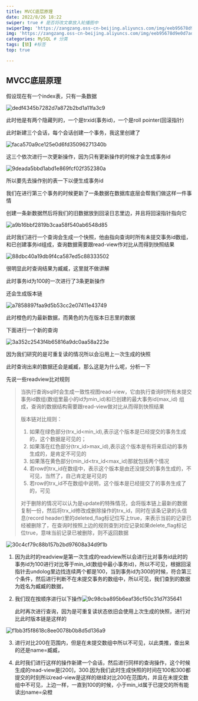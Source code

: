 ```yaml
---
title: MVCC底层原理
date: 2022/8/26 18:22
swiper: true # 是否将改文章放入轮播图中
swiperImg: 'https://zangzang.oss-cn-beijing.aliyuncs.com/img/eeb95678d9e0d7ad4c7bd6aa6e503216.jpg' # 该文章在轮播图中的图片，可以是本地目录下图片也可以是http://xxx图片
img: 'https://zangzang.oss-cn-beijing.aliyuncs.com/img/eeb95678d9e0d7ad4c7bd6aa6e503216.jpg' # 该文章图片，可以是本地目录下图片也可以是http://xxx图片
categories: MySQL # 分类
tags: [锁] #标签
top: true

---
```


## MVCC底层原理

假设现在有一个index表，只有一条数据

![dedf4345b7282d7a872b2bd1a11fa3c9](https://zangzang.oss-cn-beijing.aliyuncs.com/img/dedf4345b7282d7a872b2bd1a11fa3c9.png)

此时他是有两个隐藏列的，一个是trxid(事务id)，一个是roll pointer(回滚指针)

此时新建三个会话，每个会话创建一个事务，我这里创建了

![faca570a9ce125e0d6fd35096271340b](https://zangzang.oss-cn-beijing.aliyuncs.com/img/faca570a9ce125e0d6fd35096271340b.png)

这三个依次进行一次更新操作，因为只有更新操作的时候才会生成事务id

![9deada5bbd1abd1e869fcf02f352380a](https://zangzang.oss-cn-beijing.aliyuncs.com/img/9deada5bbd1abd1e869fcf02f352380a.png)

所以要先去操作别的表一下以便生成事务id

我们在进行第三个事务的时候更新了一条数据在数据库底层会帮我们做这样一件事情

创建一条新数据然后将我们的旧数据放到回滚日志里边，并且将回滚指针指向它

![a9b16bbf2819b3caa58f540ab6548d85](https://zangzang.oss-cn-beijing.aliyuncs.com/img/a9b16bbf2819b3caa58f540ab6548d85.png)

此时我们进行一个查询会生成一个快照，他由指向查询时所有未提交事务id数组，和已创建事务id组成，查询数据需要跟read-view作对比从而得到快照结果

![88dbc40a19db9f4ca587ed5c88333502](https://zangzang.oss-cn-beijing.aliyuncs.com/img/88dbc40a19db9f4ca587ed5c88333502.png)

很明显此时查询结果为臧臧，这里就不做讲解

此时事务id为100的一次进行了3条更新操作

还会生成版本链

![a7858897faa9d5b53cc2e07411e43749](https://zangzang.oss-cn-beijing.aliyuncs.com/img/a7858897faa9d5b53cc2e07411e43749.png)

此时橙色的为最新数据，而黄色的为在版本日志里的数据

下面进行一个新的查询

![3a352c2543f4b65816a9dc0aa58a223e](https://zangzang.oss-cn-beijing.aliyuncs.com/img/3a352c2543f4b65816a9dc0aa58a223e.png)

因为我们研究的是可重复读的情况所以会沿用上一次生成的快照

此时查询出来的数据还会是臧臧，那么这是为什么呢，分析一下

先说一些readview比对规则

>当执行查询sql时会生成一致性视图read-view，它由执行查询时所有未提交事务id数组(数组里最小的id为min_id)和已创建的最大事务id(max_id) 组成，查询的数据结构需要跟read-view做对比从而得到快照结果
>
>版本链对比规则：
>
>1. 如果在绿色部分(trx_id<min_id),表示这个版本是已经提交的事务生成的，这个数据是可见的；
>2. 如果落在红色部分(trx_id>max_id),表示这个版本是有将来启动的事务生成的，是肯定不可见的
>3. 如果落在黄色部分(min_id<trx_id<max_id)那就包括两个情况
> 4. 若row的trx_id在数组中，表示这个版本是由还没提交的事务生成的，不可见，当然了，自己肯定是可见的
> 5. 若row的trx_id不在数组中说明，这个版本是已经提交了的事务生成了的，可见
>
>对于删除的情况可以认为是update的特殊情况，会将版本链上最新的数据复制一份，然后将trx_id修改成删除操作的trx_id，同时在该条记录的头信息(record header)里的deleted_flag标记位写上true，来表示当前的记录已经被删除了，在查询时按照上边的规则查到对应记录如果delete_flag标记位true，意味当前记录已被删除，则不返回数据

![30c4cf79c88b157b2bd97608a34d9f1b](https://zangzang.oss-cn-beijing.aliyuncs.com/img/30c4cf79c88b157b2bd97608a34d9f1b.png)

1. 因为此时的readview是第一次生成的readview所以会进行比对事务id此时的事务id为100进行对比等于min_id(数组中最小事务id)，所以不可见，根据回滚指针去undolog里边找连续两个都是100，当到事务id为300的时候，符合第三个条件，然后进行判断不在未提交事务的数组中，所以可见，我们查到的数据为姓名为臧臧的数据，

2. 我们现在按顺序进行以下操作![9c98cba895b6eaf36cf50c31d7f35641](https://zangzang.oss-cn-beijing.aliyuncs.com/img/9c98cba895b6eaf36cf50c31d7f35641.png)

   此时再次进行查询，因为是可重复读状态依旧会使用上次生成的快照，进行对比此时版本链是这样的

![f1bb3f5f8618c8ee0078b0b8d5d136a9](https://zangzang.oss-cn-beijing.aliyuncs.com/img/f1bb3f5f8618c8ee0078b0b8d5d136a9.png)

3. 进行对比200在范围内，但是在未提交数组中所以不可见，以此类推，查出来的还是name=臧臧，

4. 此时我们进行这样的操作新建一个会话，然后进行同样的查询操作，这个时候生成的read-view是[200]，300.因为我们此时生成快照的时间在100和300都提交的时刻所以read-view是这样的继续对比200在范围内，并且在未提交数组中不可见，上边一样，一直到100的时候，小于min_id属于已提交的所有能读出name=朵橙